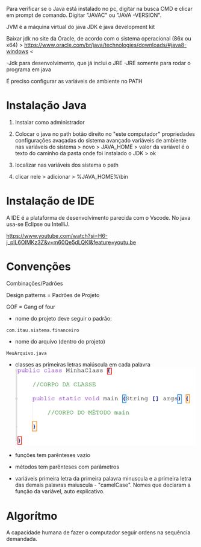 Para verificar se o Java está instalado no pc, digitar na busca CMD e clicar em prompt de comando. Digitar "JAVAC" ou "JAVA -VERSION".

JVM é a máquina virtual do java
JDK é java development kit

Baixar jdk no site da Oracle, de acordo com o sistema operacional (86x ou x64) > https://www.oracle.com/br/java/technologies/downloads/#java8-windows <

 -Jdk para desenvolvimento, que já inclui o JRE
 -JRE somente para rodar o programa em java

 É preciso configurar as variáveis de ambiente no PATH

# Instalação Java 

1. Instalar como administrador
2. Colocar o java no path
    botão direito no "este computador" 
    propriedades 
    configurações avaçadas do sistema
    avançado
    variáveis de ambiente
    nas variáveis do sistema > novo > JAVA_HOME > valor da variável é o texto do caminho da pasta onde foi instalado o JDK > ok

3. localizar nas variáveis dos sistema o path
4. clicar nele > adicionar > %JAVA_HOME%\bin

# Instalação de IDE 

A IDE é a plataforma de desenvolvimento parecida com o Vscode. No java usa-se Eclipse ou IntelliJ.


https://www.youtube.com/watch?si=H6-j_plL6OlMKz3Z&v=m60Qe5dLQKI&feature=youtu.be




# Convenções

Combinações/Padrões 

Design patterns = Padrões de Projeto

GOF = Gang of four

- nome do projeto deve seguir o padrão: 
```ex:
com.itau.sistema.financeiro 
```

- nome do arquivo (dentro do projeto)
```ex:
MeuArquivo.java
```

- classes
    as primeiras letras maiúscula em cada palavra
![alt text](image.png)

- funções
    tem parênteses vazio 

- métodos
    tem parênteses com parâmetros

- variáveis
    primeira letra da primeira palavra minuscula e a primeira letra das demais palavras maiuscula - "camelCase".
    Nomes que declaram a função da variável, auto explicativo.



# Algorítmo

A capacidade humana de fazer o computador seguir ordens na sequência demandada.

